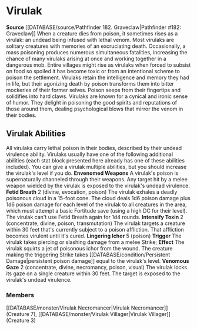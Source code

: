 ﻿---
creature_family: Virulak
id: '318'
name: Virulak
rarity: Common
source: '[[DATABASE/source/Pathfinder 182. Graveclaw|Pathfinder #182: Graveclaw]]'
type: Creature Family

---
# Virulak

**Source** [[DATABASE/source/Pathfinder 182. Graveclaw|Pathfinder #182: Graveclaw]]
When a creature dies from poison, it sometimes rises as a virulak: an undead being infused with lethal venom. Most virulaks are solitary creatures with memories of an excruciating death. Occasionally, a mass poisoning produces numerous simultaneous fatalities, increasing the chance of many virulaks arising at once and working together in a dangerous mob. Entire villages might rise as virulaks when forced to subsist on food so spoiled it has become toxic or from an intentional scheme to poison the settlement.
 Virulaks retain the intelligence and memory they had in life, but their agonizing death by poison transforms them into bitter mockeries of their former selves. Poison seeps from their fingertips and solidifies into hard claws. Virulaks are known for a cynical and ironic sense of humor. They delight in poisoning the good spirits and reputations of those around them, dealing psychological blows that mirror the venom in their bodies.

## Virulak Abilities

All virulaks carry lethal poison in their bodies, described by their undead virulence ability. Virulaks usually have one of the following additional abilities (each stat block presented here already has one of these abilities included). You can give a virulak multiple abilities, but you should increase the virulak's level if you do.
 **Envenomed Weapons** A virulak's poison is supernaturally channeled through their weapons. Any target hit by a melee weapon wielded by the virulak is exposed to the virulak's undead virulence.
 **Fetid Breath** <span class="action-icon">2</span> (divine, evocation, poison) The virulak exhales a deadly poisonous cloud in a 15-foot cone. The cloud deals 1d6 poison damage plus 1d6 poison damage for each level of the virulak to all creatures in the area, which must attempt a basic Fortitude save (using a high DC for their level). The virulak can't use Fetid Breath again for 1d4 rounds.
 **Intensify Toxin** <span class="action-icon">2</span> (concentrate, divine, poison, transmutation) The virulak targets a creature within 30 feet that's currently subject to a poison affliction. That affliction becomes virulent until it's cured.
 **Lingering Ichor** <span class="action-icon">5</span> (poison) **Trigger** The virulak takes piercing or slashing damage from a melee Strike; **Effect** The virulak squirts a jet of poisonous ichor from the wound. The creature making the triggering Strike takes [[DATABASE/condition/Persistent Damage|persistent poison damage]] equal to the virulak's level.
 **Venomous Gaze** <span class="action-icon">2</span> (concentrate, divine, necromancy, poison, visual) The virulak locks its gaze on a single creature within 30 feet. The target is exposed to the virulak's undead virulence.

### Members

[[DATABASE/monster/Virulak Necromancer|Virulak Necromancer]] (Creature 7), [[DATABASE/monster/Virulak Villager|Virulak Villager]] (Creature 3)